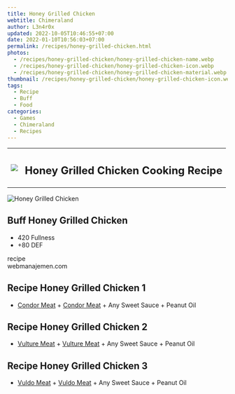 ```yaml
---
title: Honey Grilled Chicken
webtitle: Chimeraland
author: L3n4r0x
updated: 2022-10-05T10:46:55+07:00
date: 2022-01-10T10:56:03+07:00
permalink: /recipes/honey-grilled-chicken.html
photos:
  - /recipes/honey-grilled-chicken/honey-grilled-chicken-name.webp
  - /recipes/honey-grilled-chicken/honey-grilled-chicken-icon.webp
  - /recipes/honey-grilled-chicken/honey-grilled-chicken-material.webp
thumbnail: /recipes/honey-grilled-chicken/honey-grilled-chicken-icon.webp
tags:
  - Recipe
  - Buff
  - Food
categories:
  - Games
  - Chimeraland
  - Recipes
---
```


<section id="bootstrap-wrapper"><link rel="stylesheet" href="https://cdn.statically.io/gh/dimaslanjaka/Web-Manajemen/40ac3225/css/bootstrap-4.5-wrapper.css"/><div class="row mb-2"><div class="col-md-12 mb-2"><table class="table" id="post-info"><tbody><tr><td><img class="d-inline-block me-2" src="/chimeraland/recipes/honey-grilled-chicken/honey-grilled-chicken-icon.webp" width="auto" height="auto"/></td><td><h1 class="fs-5">Honey Grilled Chicken Cooking Recipe</h1></td></tr></tbody></table></div></div><div class="card mb-2"><div class="row g-0"><div class="col-sm-4 position-relative mb-2"><img src="/chimeraland/recipes/honey-grilled-chicken/honey-grilled-chicken-material.webp" class="card-img fit-cover w-100 h-100" alt="Honey Grilled Chicken" data-fancybox="true"/></div><div class="col-sm-8 mb-2"><div class="card-body"><h2 class="card-title fs-5">Buff Honey Grilled Chicken</h2><div class="card-text"><ul><li>420 Fullness</li><li>+80 DEF</li></ul></div><span class="badge rounded-pill bg-dark">recipe</span></div><div class="card-footer text-end text-muted">webmanajemen.com</div></div></div></div><div class="row mb-2"><div class="col-12 col-lg-6 recipe-item mb-2"><div class="card"><div class="card-body"><h2 class="card-title fs-5">Recipe Honey Grilled Chicken 1</h2><div class="card-text"><ul><li><a class="text-decoration-none" href="/chimeraland/materials/condor-meat.html">Condor Meat</a><span> + </span><a class="text-decoration-none" href="/chimeraland/materials/condor-meat.html">Condor Meat</a><span> + </span>Any Sweet Sauce<span> + </span>Peanut Oil</li></ul></div></div></div></div><div class="col-12 col-lg-6 recipe-item mb-2"><div class="card"><div class="card-body"><h2 class="card-title fs-5">Recipe Honey Grilled Chicken 2</h2><div class="card-text"><ul><li><a class="text-decoration-none" href="/chimeraland/materials/vulture-meat.html">Vulture Meat</a><span> + </span><a class="text-decoration-none" href="/chimeraland/materials/vulture-meat.html">Vulture Meat</a><span> + </span>Any Sweet Sauce<span> + </span>Peanut Oil</li></ul></div></div></div></div><div class="col-12 col-lg-6 recipe-item mb-2"><div class="card"><div class="card-body"><h2 class="card-title fs-5">Recipe Honey Grilled Chicken 3</h2><div class="card-text"><ul><li><a class="text-decoration-none" href="/chimeraland/materials/vuldo-meat.html">Vuldo Meat</a><span> + </span><a class="text-decoration-none" href="/chimeraland/materials/vuldo-meat.html">Vuldo Meat</a><span> + </span>Any Sweet Sauce<span> + </span>Peanut Oil</li></ul></div></div></div></div></div></section>